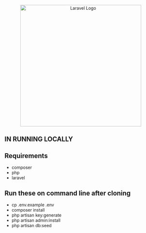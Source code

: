 <p align="center"><a href="https://laravel.com" target="_blank"><img src="https://raw.githubusercontent.com/laravel/art/master/logo-lockup/5%20SVG/2%20CMYK/1%20Full%20Color/laravel-logolockup-cmyk-red.svg" width="400" alt="Laravel Logo"></a></p>


## IN RUNNING LOCALLY
## Requirements

- composer
- php
- laravel

## Run these on command line after cloning

- cp .env.example .env
- composer install
- php artisan key:generate
- php artisan admin:install
- php artisan db:seed
